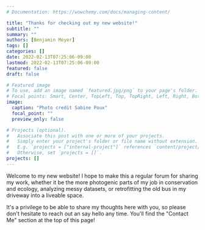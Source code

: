 ```yaml
---
# Documentation: https://wowchemy.com/docs/managing-content/

title: "Thanks for checking out my new website!"
subtitle: ""
summary: ""
authors: [Benjamin Meyer]
tags: []
categories: []
date: 2022-02-13T07:25:06-09:00
lastmod: 2022-02-13T07:25:06-09:00
featured: false
draft: false

# Featured image
# To use, add an image named `featured.jpg/png` to your page's folder.
# Focal points: Smart, Center, TopLeft, Top, TopRight, Left, Right, BottomLeft, Bottom, BottomRight.
image:
  caption: "Photo credit Sabine Poux"
  focal_point: ""
  preview_only: false

# Projects (optional).
#   Associate this post with one or more of your projects.
#   Simply enter your project's folder or file name without extension.
#   E.g. `projects = ["internal-project"]` references `content/project/deep-learning/index.md`.
#   Otherwise, set `projects = []`.
projects: []
---
```


Welcome to my new website! I hope to make this a regular forum for sharing my work, whether it be the more photogenic parts of my job in conservation and ecology, analyzing messy datasets, or retrofitting the old bus in my driveway into a liveable space. 

It's a privilege to be able to share my thoughts here with you, so please don't hesitate to reach out an say hello any time. You'll find the "Contact Me" section at the top of this page!
